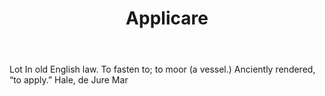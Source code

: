 ---
title: Applicare
letter: A
permalink: "/definitions/bld-applicare.html"
body: Lot In old English law. To fasten to; to moor (a vessel.) Anciently rendered,
  “to apply.” Hale, de Jure Mar
published_at: '2018-07-07'
source: Black's Law Dictionary 2nd Ed (1910)
layout: post
---